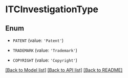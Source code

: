 # ITCInvestigationType


## Enum

* `PATENT` (value: `'Patent'`)

* `TRADEMARK` (value: `'Trademark'`)

* `COPYRIGHT` (value: `'Copyright'`)

[[Back to Model list]](../README.md#documentation-for-models) [[Back to API list]](../README.md#documentation-for-api-endpoints) [[Back to README]](../README.md)


